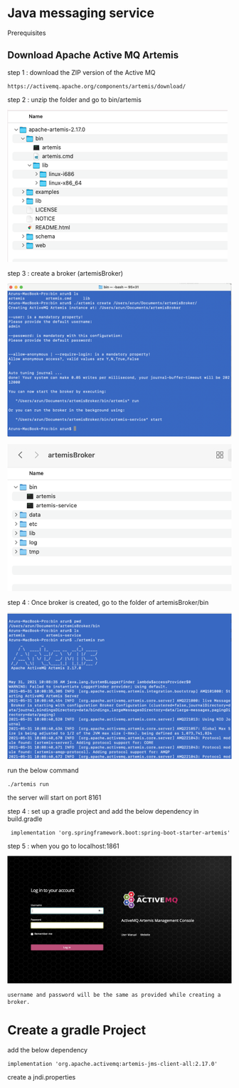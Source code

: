 # Java messaging service

Prerequisites

## Download Apache Active MQ Artemis

step 1 : download the ZIP version of the Active MQ

    https://activemq.apache.org/components/artemis/download/


step 2 : unzip the folder and go to bin/artemis

![folder structure](https://github.com/arun786/SpringJMS/blob/main/src/images/activemq%20folder%20structure.png)

step 3 : create a broker (artemisBroker)

![create a broker](https://github.com/arun786/SpringJMS/blob/main/src/images/broker.png)

![broker folder structure](https://github.com/arun786/SpringJMS/blob/main/src/images/artmeis%20broker%20folder%20structure.png)

step 4 : Once broker is created, go to the folder of artemisBroker/bin

![start a broker](https://github.com/arun786/SpringJMS/blob/main/src/images/artemisServer.png)

run the below command

    ./artemis run

the server will start on port 8161

step 4 : set up a gradle project and add the below dependency in build.gradle

     implementation 'org.springframework.boot:spring-boot-starter-artemis'

step 5 : when you go to localhost:1861

![server](https://github.com/arun786/SpringJMS/blob/main/src/images/screenshot%20of%20server.png)

    username and password will be the same as provided while creating a broker.


# Create a gradle Project

add the below dependency

    implementation 'org.apache.activemq:artemis-jms-client-all:2.17.0'

create a jndi.properties




    
    
    
